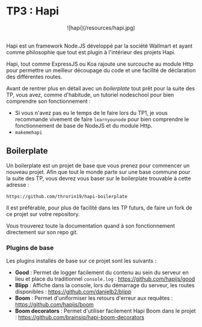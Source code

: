 # TP3 : Hapi

<center>
![hapi](/resources/hapi.jpg)
<br><br>
</center>

Hapi est un framework Node.JS développé par la société Wallmart et ayant comme philosophie que tout est plugin à l'intérieur des projets Hapi.

Hapi, tout comme ExpressJS ou Koa rajoute une surcouche au module Http pour permettre un meilleur découpage du code et une facilité de déclaration des différentes routes.

Avant de rentrer plus en détail avec un *boilerplate* tout prêt pour la suite des TP, vous avez, comme d'habitude, un tutoriel nodeschool pour bien comprendre son fonctionnement :

- Si vous n'avez pas eu le temps de le faire lors du TP1, je vous recommande vivement de faire `learnyounode` pour bien comprendre le fonctionnement de base de NodeJS et du module Http.
- `makemehapi`

## Boilerplate

Un boilerplate est un projet de base que vous prenez pour commencer un nouveau projet. Afin que tout le monde parte sur une base commune pour la suite des TP, vous devrez vous baser sur le boilerplate trouvable à cette adresse :

```
https://github.com/throrin19/hapi-boilerplate
```

Il est préférable, pour plus de facilité dans les TP futurs, de faire un fork de ce projet sur votre repository.

Vous trouverez toute la documentation quand à son fonctionnement directement sur son repo git.

### Plugins de base

Les plugins installés de base sur ce projet sont les suivants :

- **Good** : Permet de logger facilement du contenu au sein du serveur en lieu et place du traditionnel `console.log` : https://github.com/hapijs/good
- **Blipp** : Affiche dans la console, lors du démarrage du serveur, les routes disponibles : https://github.com/danielb2/blipp
- **Boom** : Permet d'uniformiser les retours d'erreur aux requêtes : https://github.com/hapijs/boom
- **Boom decorators** : Permet d'utiliser facilement Hapi Boom dans le projet : https://github.com/brainsiq/hapi-boom-decorators
